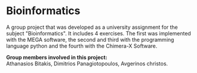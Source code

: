 # Bioinformatics
A group project that was developed as a university assignment for the subject "Bioinformatics". It includes 4 exercises. The first was implemented with the MEGA software, the second and third with the programming language python and the fourth with the Chimera-X Software.

**Group members involved in this project:**<br>
Athanasios Bitakis, Dimitrios Panagiotopoulos, Avgerinos christos.
